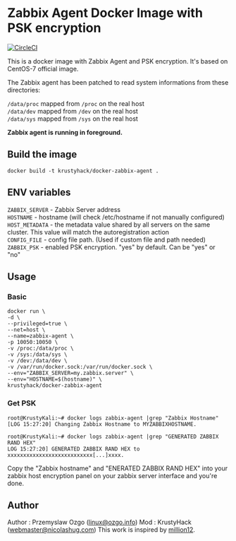 # Zabbix Agent Docker Image with PSK encryption

[![CircleCI](https://circleci.com/gh/KrustyHack/docker-zabbix-agent.svg?style=svg)](https://circleci.com/gh/KrustyHack/docker-zabbix-agent)

This is a docker image with Zabbix Agent and PSK encryption. It's based on CentOS-7 official image.  

The Zabbix agent has been patched to read system informations from these directories:  

`/data/proc` mapped from `/proc` on the real host  
`/data/dev` mapped from `/dev` on the real host  
`/data/sys` mapped from `/sys` on the real host  

**Zabbix agent is running in foreground.**

## Build the image

    docker build -t krustyhack/docker-zabbix-agent .

## ENV variables

`ZABBIX_SERVER` - Zabbix Server address  
`HOSTNAME` - hostname  (will check /etc/hostname if not manually configured)
`HOST_METADATA` - the metadata value shared by all servers on the same cluster. This value will match the autoregistration action  
`CONFIG_FILE` - config file path. (Used if custom file and path needed)
`ZABBIX_PSK` - enabled PSK encryption. "yes" by default. Can be "yes" or "no"

## Usage
### Basic
	docker run \
	-d \
	--privileged=true \
	--net=host \
	--name=zabbix-agent \
	-p 10050:10050 \
	-v /proc:/data/proc \
	-v /sys:/data/sys \
	-v /dev:/data/dev \
	-v /var/run/docker.sock:/var/run/docker.sock \
	--env="ZABBIX_SERVER=my.zabbix.server" \
	--env="HOSTNAME=$(hostname)" \
	krustyhack/docker-zabbix-agent

### Get PSK
	root@KrustyKali:~# docker logs zabbix-agent |grep "Zabbix Hostname"
	[LOG 15:27:20] Changing Zabbix Hostname to MYZABBIXHOSTNAME.

	root@KrustyKali:~# docker logs zabbix-agent |grep "GENERATED ZABBIX RAND HEX"
	LOG 15:27:20] GENERATED ZABBIX RAND HEX to xxxxxxxxxxxxxxxxxxxxxxxxxxx[...]xxxx.

Copy the "Zabbix hostname" and "ENERATED ZABBIX RAND HEX" into your zabbix host encryption panel on your zabbix server interface and you're done.

## Author  
Author : Przemyslaw Ozgo (<linux@ozgo.info>) 
Mod : KrustyHack (<webmaster@nicolashug.com>)
This work is inspired by [million12](https://github.com/million12).
